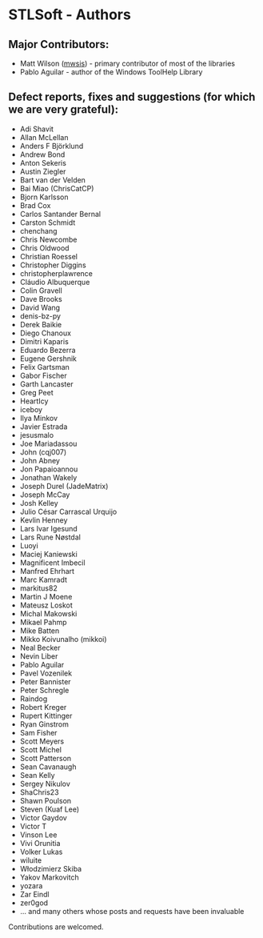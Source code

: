 # STLSoft - Authors

## Major Contributors:

* Matt Wilson ([mwsis](https://github.com/mwsis)) - primary contributor of most of the libraries
* Pablo Aguilar - author of the Windows ToolHelp Library


## Defect reports, fixes and suggestions (for which we are very grateful):

* Adi Shavit
* Allan McLellan
* Anders F Björklund
* Andrew Bond
* Anton Sekeris
* Austin Ziegler
* Bart van der Velden
* Bai Miao (ChrisCatCP)
* Bjorn Karlsson
* Brad Cox
* Carlos Santander Bernal
* Carston Schmidt
* chenchang
* Chris Newcombe
* Chris Oldwood
* Christian Roessel
* Christopher Diggins
* christopherplawrence
* Cláudio Albuquerque
* Colin Gravell
* Dave Brooks
* David Wang
* denis-bz-py
* Derek Baikie
* Diego Chanoux
* Dimitri Kaparis
* Eduardo Bezerra
* Eugene Gershnik
* Felix Gartsman
* Gabor Fischer
* Garth Lancaster
* Greg Peet
* HeartIcy
* iceboy
* Ilya Minkov
* Javier Estrada
* jesusmalo
* Joe Mariadassou
* John (cqj007)
* John Abney
* Jon Papaioannou
* Jonathan Wakely
* Joseph Durel (JadeMatrix)
* Joseph McCay
* Josh Kelley
* Julio César Carrascal Urquijo
* Kevlin Henney
* Lars Ivar Igesund
* Lars Rune Nøstdal
* Luoyi
* Maciej Kaniewski
* Magnificent Imbecil
* Manfred Ehrhart
* Marc Kamradt
* markitus82
* Martin J Moene
* Mateusz Loskot
* Michal Makowski
* Mikael Pahmp
* Mike Batten
* Mikko Koivunalho (mikkoi)
* Neal Becker
* Nevin Liber
* Pablo Aguilar
* Pavel Vozenilek
* Peter Bannister
* Peter Schregle
* Raindog
* Robert Kreger
* Rupert Kittinger
* Ryan Ginstrom
* Sam Fisher
* Scott Meyers
* Scott Michel
* Scott Patterson
* Sean Cavanaugh
* Sean Kelly
* Sergey Nikulov
* ShaChris23
* Shawn Poulson
* Steven (Kuaf Lee)
* Victor Gaydov
* Victor T
* Vinson Lee
* Vivi Orunitia
* Volker Lukas
* wiluite
* Włodzimierz Skiba
* Yakov Markovitch
* yozara
* Zar Eindl
* zer0god
* ... and many others whose posts and requests have been invaluable

Contributions are welcomed.


<!-- ########################### end of file ########################### -->

